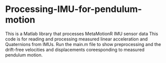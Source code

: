 # Processing-IMU-for-pendulum-motion
This is a Matlab library that processes MetaMotionR IMU sensor data 
This code is for reading and processing measured linear acceleration and Quaternions from IMUs. Run the main.m file to show preprocessing and the drift-free velocities and displacements coreesponding to measured pendulum motion.
